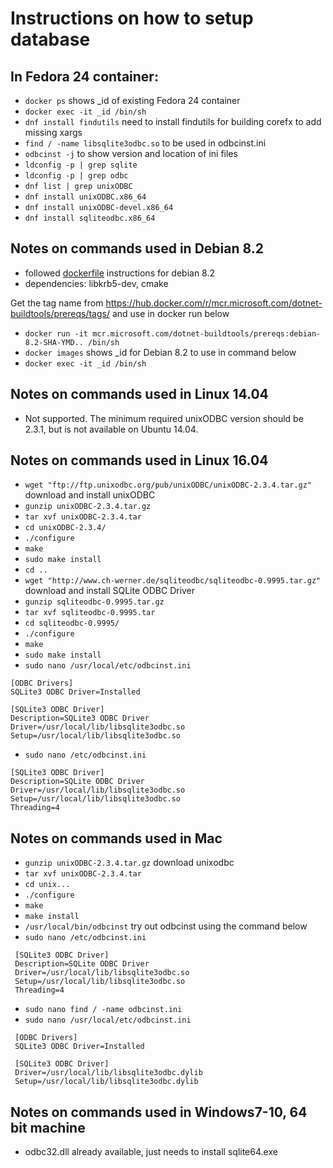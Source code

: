 ﻿# Instructions on how to setup database

## In Fedora 24 container:
- `docker ps` shows _id of existing Fedora 24 container
- `docker exec -it _id /bin/sh`
- `dnf install findutils` need to install findutils for building corefx to add missing xargs
- `find / -name libsqlite3odbc.so` to be used in odbcinst.ini
- `odbcinst -j` to show version and location of ini files
- `ldconfig -p | grep sqlite`
- `ldconfig -p | grep odbc`
- `dnf list | grep unixODBC`
- `dnf install unixODBC.x86_64`
- `dnf install unixODBC-devel.x86_64`
- `dnf install sqliteodbc.x86_64`

## Notes on commands used in Debian 8.2
- followed [dockerfile](https://devdiv.visualstudio.com/DevDiv/_git/DotNetCore?path=%2Fdockerfiles%2Fdebian%2F8.2%2FDockerfile&version=GBmaster) instructions for debian 8.2
- dependencies: libkrb5-dev, cmake

Get the tag name from https://hub.docker.com/r/mcr.microsoft.com/dotnet-buildtools/prereqs/tags/ and use in docker run below
- `docker run -it mcr.microsoft.com/dotnet-buildtools/prereqs:debian-8.2-SHA-YMD.. /bin/sh`
- `docker images` shows _id for Debian 8.2 to use in command below
- `docker exec -it _id /bin/sh`

## Notes on commands used in Linux 14.04
- Not supported. The minimum required unixODBC version should be 2.3.1, but is not available on Ubuntu 14.04.

## Notes on commands used in Linux 16.04
- `wget "ftp://ftp.unixodbc.org/pub/unixODBC/unixODBC-2.3.4.tar.gz"` download and install unixODBC
- `gunzip unixODBC-2.3.4.tar.gz`
- `tar xvf unixODBC-2.3.4.tar`
- `cd unixODBC-2.3.4/`
- `./configure`
- `make`
- `sudo make install`
- `cd ..`
- `wget "http://www.ch-werner.de/sqliteodbc/sqliteodbc-0.9995.tar.gz"` download and install SQLite ODBC Driver
- `gunzip sqliteodbc-0.9995.tar.gz`
- `tar xvf sqliteodbc-0.9995.tar`
- `cd sqliteodbc-0.9995/`
- `./configure`
- `make`
- `sudo make install`
- `sudo nano /usr/local/etc/odbcinst.ini`

```
[ODBC Drivers]
SQLite3 ODBC Driver=Installed

[SQLite3 ODBC Driver]
Description=SQLite3 ODBC Driver
Driver=/usr/local/lib/libsqlite3odbc.so
Setup=/usr/local/lib/libsqlite3odbc.so
```

- `sudo nano /etc/odbcinst.ini`

```
[SQLite3 ODBC Driver]
Description=SQLite ODBC Driver
Driver=/usr/local/lib/libsqlite3odbc.so
Setup=/usr/local/lib/libsqlite3odbc.so
Threading=4
```

## Notes on commands used in Mac 
- `gunzip unixODBC-2.3.4.tar.gz` download unixodbc
- `tar xvf unixODBC-2.3.4.tar`
- `cd unix...`
- `./configure`
- `make`
- `make install`
- `/usr/local/bin/odbcinst` try out odbcinst using the command below
- `sudo nano /etc/odbcinst.ini`

```
 [SQLite3 ODBC Driver]
 Description=SQLite ODBC Driver
 Driver=/usr/local/lib/libsqlite3odbc.so
 Setup=/usr/local/lib/libsqlite3odbc.so
 Threading=4
```

- `sudo nano find / -name odbcinst.ini`
- `sudo nano /usr/local/etc/odbcinst.ini`

```
 [ODBC Drivers]
 SQLite3 ODBC Driver=Installed

 [SQLite3 ODBC Driver]
 Driver=/usr/local/lib/libsqlite3odbc.dylib
 Setup=/usr/local/lib/libsqlite3odbc.dylib
```

## Notes on commands used in Windows7-10, 64 bit machine
- odbc32.dll already available, just needs to install sqlite64.exe

